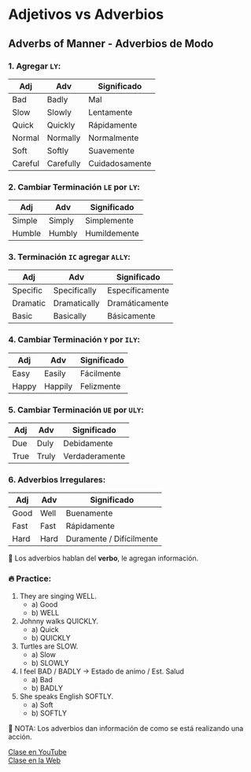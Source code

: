 # Adjetivos vs Adverbios 

## Adverbs of Manner - Adverbios de Modo

### 1. Agregar `LY`:
|Adj     |Adv        |Significado |
|--------|-----------|----------------|
|Bad     |Badly      |Mal             |
|Slow	 |Slowly     |Lentamente      |
|Quick   |Quickly    |Rápidamente     |
|Normal  |Normally   |Normalmente     |
|Soft    |Softly     |Suavemente      |
|Careful |Carefully |Cuidadosamente  |

### 2. Cambiar Terminación `LE` por `LY`:
|Adj     |Adv        |Significado  |
|--------|-----------|-------------|
|Simple  |Simply     |Simplemente  |
|Humble  |Humbly	 |Humildemente |

### 3. Terminación `IC` agregar `ALLY`:
|Adj      |Adv          |Significado  |
|---------|-------------|-------------|
|Specific |Specifically |Específicamente |
|Dramatic |Dramatically |Dramáticamente  |
|Basic    |Basically    |Básicamente     |

### 4. Cambiar Terminación `Y` por `ILY`:
|Adj   |Adv     |Significado  |
|------|--------|-------------|
|Easy  |Easily  |Fácilmente |
|Happy |Happily |Felizmente |

### 5. Cambiar Terminación `UE`  por `ULY`:
|Adj  |Adv   |Significado   |
|-----|------|--------------|
|Due  |Duly  |Debidamente   |
|True |Truly |Verdaderamente|

### 6. Adverbios Irregulares:
|Adj  |Adv   |Significado   |
|-----|------|--------------|
|Good| Well| Buenamente|
|Fast| Fast| Rápidamente|
|Hard| Hard| Duramente / Difícilmente |

📌 Los adverbios hablan del **verbo**, le agregan información.   

### 🔥 Practice:

1. They are singing WELL.
	- a) Good 
	- b) WELL
2. Johnny walks QUICKLY.
	- a) Quick 
	- b) QUICKLY
3. Turtles are SLOW.
	- a) Slow 
	- b) SLOWLY
4. I feel BAD / BADLY -> Estado de animo / Est. Salud
	- a) Bad 
	- b) BADLY
5. She speaks English SOFTLY.
	- a) Soft 
	- b) SOFTLY


📌 NOTA: Los adverbios dan información de como se está realizando una acción.   

[Clase en YouTube](https://www.youtube.com/watch?v=QQ04qYwFfi0&list=PLgrNDDl9MxYmUmf19zPiljdg8FKIRmP78&index=25)  
[Clase en la Web](https://www.pacho8a.com/ingl%C3%A9s/curso-ingl%C3%A9s-nivel-b%C3%A1sico/lecci%C3%B3n-21/)